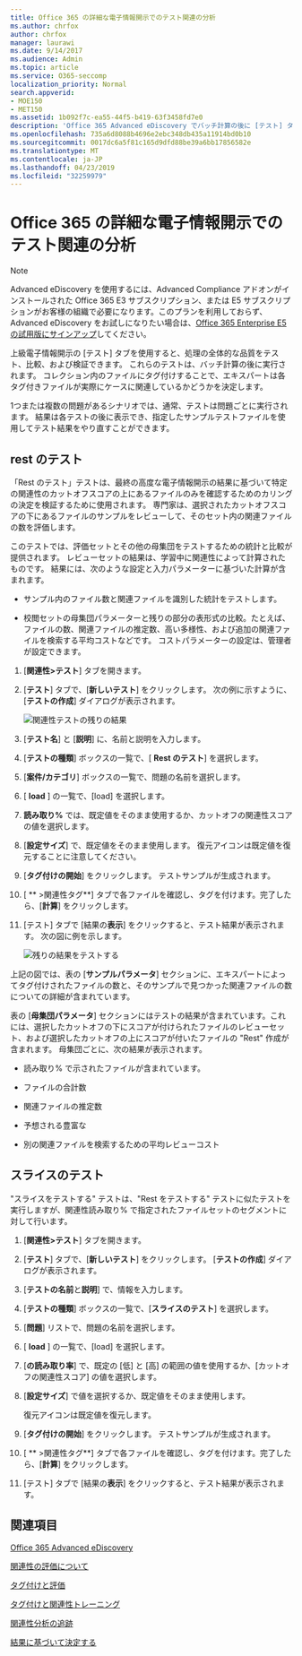 ```yaml
---
title: Office 365 の詳細な電子情報開示でのテスト関連の分析
ms.author: chrfox
author: chrfox
manager: laurawi
ms.date: 9/14/2017
ms.audience: Admin
ms.topic: article
ms.service: O365-seccomp
localization_priority: Normal
search.appverid:
- MOE150
- MET150
ms.assetid: 1b092f7c-ea55-44f5-b419-63f3458fd7e0
description: 'Office 365 Advanced eDiscovery でバッチ計算の後に [テスト] タブを使用して、全体的な処理の品質をテスト、比較、検証する方法について説明します。  '
ms.openlocfilehash: 735a6d8088b4696e2ebc348db435a11914bd0b10
ms.sourcegitcommit: 0017dc6a5f81c165d9dfd88be39a6bb17856582e
ms.translationtype: MT
ms.contentlocale: ja-JP
ms.lasthandoff: 04/23/2019
ms.locfileid: "32259979"
---
```

# <a name="test-relevance-analysis-in-office-365-advanced-ediscovery"></a>Office 365 の詳細な電子情報開示でのテスト関連の分析

> [!NOTE]
> Advanced eDiscovery を使用するには、Advanced Compliance アドオンがインストールされた Office 365 E3 サブスクリプション、または E5 サブスクリプションがお客様の組織で必要になります。このプランを利用しておらず、Advanced eDiscovery をお試しになりたい場合は、[Office 365 Enterprise E5 の試用版にサインアップ](https://go.microsoft.com/fwlink/p/?LinkID=698279)してください。 
  
上級電子情報開示の [テスト] タブを使用すると、処理の全体的な品質をテスト、比較、および検証できます。 これらのテストは、バッチ計算の後に実行されます。 コレクション内のファイルにタグ付けすることで、エキスパートは各タグ付きファイルが実際にケースに関連しているかどうかを決定します。 
  
1つまたは複数の問題があるシナリオでは、通常、テストは問題ごとに実行されます。 結果は各テストの後に表示でき、指定したサンプルテストファイルを使用してテスト結果をやり直すことができます。
  
## <a name="testing-the-rest"></a>rest のテスト

「Rest のテスト」テストは、最終の高度な電子情報開示の結果に基づいて特定の関連性のカットオフスコアの上にあるファイルのみを確認するためのカリングの決定を検証するために使用されます。 専門家は、選択されたカットオフスコアの下にあるファイルのサンプルをレビューして、そのセット内の関連ファイルの数を評価します。
  
このテストでは、評価セットとその他の母集団をテストするための統計と比較が提供されます。 レビューセットの結果は、学習中に関連性によって計算されたものです。 結果には、次のような設定と入力パラメーターに基づいた計算が含まれます。
  
- サンプル内のファイル数と関連ファイルを識別した統計をテストします。 
    
- 校閲セットの母集団パラメーターと残りの部分の表形式の比較。たとえば、ファイルの数、関連ファイルの推定数、高い多様性、および追加の関連ファイルを検索する平均コストなどです。 コストパラメーターの設定は、管理者が設定できます。
    
1. [**関連性\>テスト**] タブを開きます。 
    
2. [**テスト**] タブで、[**新しいテスト**] をクリックします。 次の例に示すように、[**テストの作成**] ダイアログが表示されます。 
    
    ![関連性テストの残りの結果](media/46e6898a-f929-4fd0-88d9-6f91d04b6ce2.png)
  
3. [**テスト名**] と [**説明**] に、名前と説明を入力します。
    
4. [**テストの種類**] ボックスの一覧で、[ **Rest のテスト**] を選択します。
    
5. [**案件/カテゴリ**] ボックスの一覧で、問題の名前を選択します。 
    
6. [ **load** ] の一覧で、[load] を選択します。 
    
7. **読み取り%** では、既定値をそのまま使用するか、カットオフの関連性スコアの値を選択します。 
    
8. [**設定サイズ**] で、既定値をそのまま使用します。 復元アイコンは既定値を復元することに注意してください。
    
9. [**タグ付けの開始**] をクリックします。 テストサンプルが生成されます。
    
10. [ ** \>関連性タグ**] タブで各ファイルを確認し、タグを付けます。完了したら、[**計算**] をクリックします。
    
11. [テスト] タブで [結果の**表示**] をクリックすると、テスト結果が表示されます。 次の図に例を示します。 
    
    ![残りの結果をテストする](media/b95744a9-047d-4c29-992d-04fa7e58e58a.png)
  
上記の図では、表の [**サンプルパラメータ**] セクションに、エキスパートによってタグ付けされたファイルの数と、そのサンプルで見つかった関連ファイルの数についての詳細が含まれています。 
  
表の [**母集団パラメータ**] セクションにはテストの結果が含まれています。これには、選択したカットオフの下にスコアが付けられたファイルのレビューセット、および選択したカットオフの上にスコアが付いたファイルの "Rest" 作成が含まれます。 母集団ごとに、次の結果が表示されます。 
  
- 読み取り% で示されたファイルが含まれています。
    
- ファイルの合計数 
    
- 関連ファイルの推定数 
    
- 予想される豊富な 
    
- 別の関連ファイルを検索するための平均レビューコスト
    
## <a name="testing-the-slice"></a>スライスのテスト

"スライスをテストする" テストは、"Rest をテストする" テストに似たテストを実行しますが、関連性読み取り% で指定されたファイルセットのセグメントに対して行います。
  
1. [**関連性\>テスト**] タブを開きます。 
    
2. [**テスト**] タブで、[**新しいテスト**] をクリックします。 [**テストの作成**] ダイアログが表示されます。 
    
3. [**テストの名前**と**説明**] で、情報を入力します。
    
4. [**テストの種類**] ボックスの一覧で、[**スライスのテスト**] を選択します。
    
5. [**問題**] リストで、問題の名前を選択します。 
    
6. [ **load** ] の一覧で、[load] を選択します。 
    
7. [**の読み取り率**] で、既定の [低] と [高] の範囲の値を使用するか、[カットオフの関連性スコア] の値を選択します。 
    
8. [**設定サイズ**] で値を選択するか、既定値をそのまま使用します。
    
    復元アイコンは既定値を復元します。
    
9. [**タグ付けの開始**] をクリックします。 テストサンプルが生成されます。
    
10. [ ** \>関連性タグ**] タブで各ファイルを確認し、タグを付けます。完了したら、[**計算**] をクリックします。 
    
11. [テスト] タブで [結果の**表示**] をクリックすると、テスト結果が表示されます。 
    
## <a name="see-also"></a>関連項目

[Office 365 Advanced eDiscovery](office-365-advanced-ediscovery.md)
  
[関連性の評価について](assessment-in-relevance-in-advanced-ediscovery.md)
  
[タグ付けと評価](tagging-and-assessment-in-advanced-ediscovery.md)
  
[タグ付けと関連性トレーニング](tagging-and-relevance-training-in-advanced-ediscovery.md)
  
[関連性分析の追跡](track-relevance-analysis-in-advanced-ediscovery.md)
  
[結果に基づいて決定する](decision-based-on-the-results-in-advanced-ediscovery.md)

